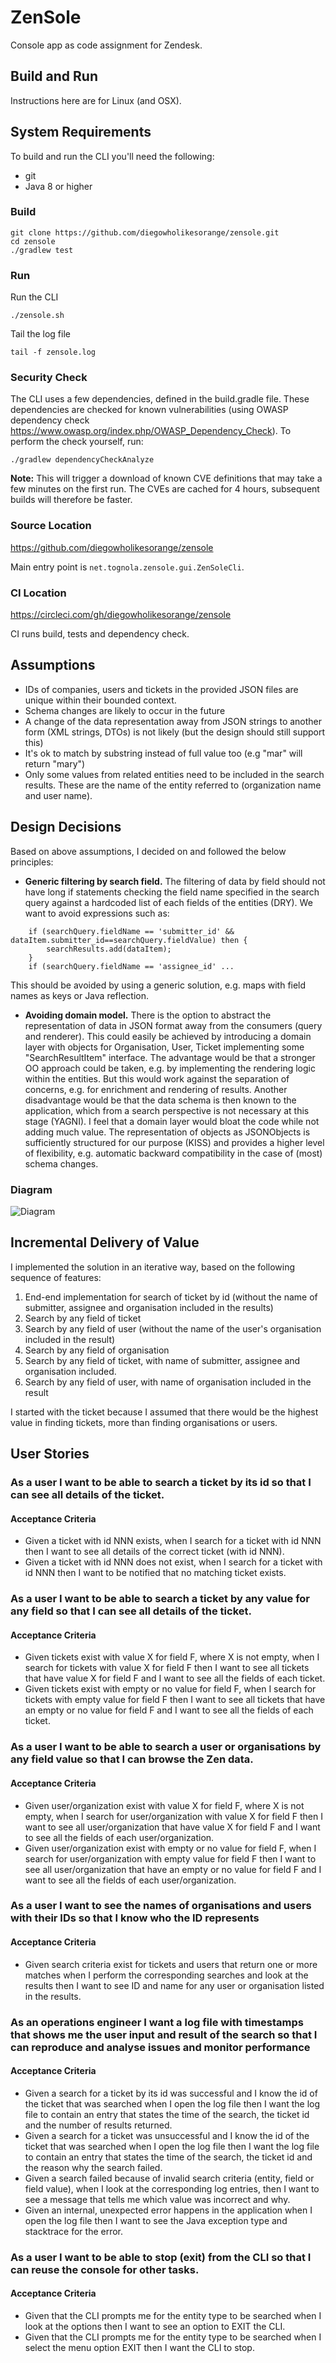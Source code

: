 # ZenSole
Console app as code assignment for Zendesk.



## Build and Run
Instructions here are for Linux (and OSX).

## System Requirements
To build and run the CLI you'll need the following:

* git
* Java 8 or higher

### Build
```
git clone https://github.com/diegowholikesorange/zensole.git
cd zensole
./gradlew test
```

### Run
Run the CLI
```
./zensole.sh
```
Tail the log file
```
tail -f zensole.log
```

### Security Check
The CLI uses a few dependencies, defined in the build.gradle file.
These dependencies are checked for known vulnerabilities 
(using OWASP dependency check https://www.owasp.org/index.php/OWASP_Dependency_Check).
To perform the check yourself, run:
```
./gradlew dependencyCheckAnalyze
```

**Note:** This will trigger a download of known CVE definitions that may take a few minutes on the first run. 
The CVEs are cached for 4 hours, subsequent builds will therefore be faster.

### Source Location
https://github.com/diegowholikesorange/zensole

Main entry point is ```net.tognola.zensole.gui.ZenSoleCli```.

### CI Location
https://circleci.com/gh/diegowholikesorange/zensole

CI runs build, tests and dependency check.

## Assumptions
* IDs of companies, users and tickets in the provided JSON files are unique within their bounded context.
* Schema changes are likely to occur in the future
* A change of the data representation away from JSON strings to another form (XML strings, DTOs) is 
not likely (but the design should still support this)  
* It's ok to match by substring instead of full value too (e.g "mar" will return "mary")
* Only some values from related entities need to be included in the search results. 
These are the name of the entity referred to (organization name and user name).

## Design Decisions
Based on above assumptions, I decided on and followed the below principles:
* **Generic filtering by search field.** The filtering of data by field should not 
have long if statements checking the field name specified in the search query against
a hardcoded list of each fields of the entities (DRY). We want to avoid expressions such as: 
```   
    if (searchQuery.fieldName == 'submitter_id' && dataItem.submitter_id==searchQuery.fieldValue) then {
        searchResults.add(dataItem);
    }
    if (searchQuery.fieldName == 'assignee_id' ...
```    
This should be avoided by using a generic solution, 
e.g. maps with field names as keys or Java reflection.
* **Avoiding domain model.** There is the option to abstract the 
representation of data in JSON format away from the consumers (query and renderer). 
This could easily be achieved by introducing a domain layer with objects for Organisation,
User, Ticket implementing some "SearchResultItem" interface. 
The advantage would be that a stronger OO approach 
could be taken, e.g. by implementing the rendering logic within the entities. 
But this would work against the separation of concerns, 
e.g. for enrichment and rendering of results. 
Another disadvantage would be that the data schema is then known to the application,
which from a search perspective is not necessary at this stage (YAGNI). 
I feel that a domain layer would bloat the code while not adding much value. 
The representation of objects as JSONObjects is sufficiently structured for our purpose (KISS)
and provides a higher level of flexibility, e.g. automatic backward compatibility in the case of
(most) schema changes. 

### Diagram
![Diagram](diagram.jpg)

## Incremental Delivery of Value
I implemented the solution in an iterative way, 
based on the following sequence of features:

1. End-end implementation for search of ticket by id (without the name of submitter, assignee and organisation included in the results)
1. Search by any field of ticket 
1. Search by any field of user (without the name of the user's organisation included in the result) 
1. Search by any field of organisation
1. Search by any field of ticket, with name of submitter, assignee and organisation included.  
1. Search by any field of user, with name of organisation included in the result

I started with the ticket because I assumed that there would be the highest value
in finding tickets, more than finding organisations or users.

## User Stories
### As a user I want to be able to search a ticket by its id so that I can see all details of the ticket.
#### Acceptance Criteria
* Given a ticket with id NNN exists, 
when I search for a ticket with id NNN 
then I want to see all details of the correct ticket (with id NNN).
* Given a ticket with id NNN does not exist, 
when I search for a ticket with id NNN 
then I want to be notified that no matching ticket exists.

### As a user I want to be able to search a ticket by any value for any field so that I can see all details of the ticket.
#### Acceptance Criteria
* Given tickets exist with value X for field F, where X is not empty,
when I search for tickets with value X for field F 
then I want to see all tickets that have value X for field F and I want to see all the fields of each ticket.
* Given tickets exist with empty or no value for field F,
when I search for tickets with empty value for field F 
then I want to see all tickets that have an empty or no value for field F 
and I want to see all the fields of each ticket.

### As a user I want to be able to search a user or organisations by any field value so that I can browse the Zen data.
#### Acceptance Criteria
* Given user/organization exist with value X for field F, where X is not empty,
when I search for user/organization with value X for field F 
then I want to see all user/organization that have value X for field F and I want to see all the fields of each user/organization.
* Given user/organization exist with empty or no value for field F,
when I search for user/organization with empty value for field F 
then I want to see all user/organization that have an empty or no value for field F 
and I want to see all the fields of each user/organization.

### As a user I want to see the names of organisations and users with their IDs so that I know who the ID represents
#### Acceptance Criteria
* Given search criteria exist for tickets and users that return one or more matches 
when I perform the corresponding searches and look at the results
then I want to see ID and name for any user or organisation listed in the results.
  

### As an operations engineer I want a log file with timestamps that shows me the user input and result of the search so that I can reproduce and analyse issues and monitor performance
#### Acceptance Criteria
* Given a search for a ticket by its id was successful 
and I know the id of the ticket that was searched 
when I open the log file
then I want the log file to contain an entry that states 
the time of the search, the ticket id and the number of results returned.
* Given a search for a ticket was unsuccessful
and I know the id of the ticket that was searched 
when I open the log file
then I want the log file to contain an entry that states 
the time of the search, the ticket id and the reason why the search failed.
* Given a search failed because of invalid search criteria (entity, field or field value), 
when I look at the corresponding log entries, 
then I want to see a message that tells me which value was incorrect and why.
* Given an internal, unexpected error happens in the application
when I open the log file
then I want to see the Java exception type and stacktrace for the error.

### As a user I want to be able to stop (exit) from the CLI so that I can reuse the console for other tasks.
#### Acceptance Criteria
* Given that the CLI prompts me for the entity type to be searched
when I look at the options
then I want to see an option to EXIT the CLI.
* Given that the CLI prompts me for the entity type to be searched
when I select the menu option EXIT
then I want the CLI to stop.
